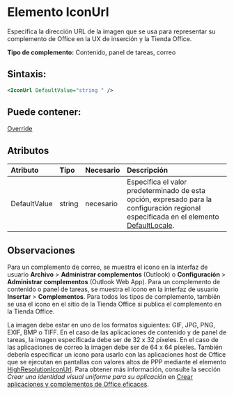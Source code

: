
# Elemento IconUrl
Especifica la dirección URL de la imagen que se usa para representar su complemento de Office en la UX de inserción y la Tienda Office.

 **Tipo de complemento:** Contenido, panel de tareas, correo


## Sintaxis:


```XML
<IconUrl DefaultValue="string " />
```


## Puede contener:

[Override](../../reference/manifest/override.md)


## Atributos



|**Atributo**|**Tipo**|**Necesario**|**Descripción**|
|:-----|:-----|:-----|:-----|
|DefaultValue|string|necesario|Especifica el valor predeterminado de esta opción, expresado para la configuración regional especificada en el elemento [DefaultLocale](../../reference/manifest/defaultlocale.md).|

## Observaciones

Para un complemento de correo, se muestra el icono en la interfaz de usuario **Archivo**  >  **Administrar complementos** (Outlook) o **Configuración**  >  **Administrar complementos** (Outlook Web App). Para un complemento de contenido o panel de tareas, se muestra el icono en la interfaz de usuario **Insertar**  >  **Complementos**. Para todos los tipos de complemento, también se usa el icono en el sitio de la Tienda Office si publica el complemento en la Tienda Office.

La imagen debe estar en uno de los formatos siguientes: GIF, JPG, PNG, EXIF, BMP o TIFF. En el caso de las aplicaciones de contenido y de panel de tareas, la imagen especificada debe ser de 32 x 32 píxeles. En el caso de las aplicaciones de correo la imagen debe ser de 64 x 64 píxeles. También debería especificar un icono para usarlo con las aplicaciones host de Office que se ejecutan en pantallas con valores altos de PPP mediante el elemento [HighResolutionIconUrl](../../reference/manifest/highresolutioniconurl.md). Para obtener más información, consulte la sección _Crear una identidad visual uniforme para su aplicación_ en [Crear aplicaciones y complementos de Office eficaces](http://msdn.microsoft.com/library/c66a6e6b-2e96-458f-8f8c-2a499fe942c9%28Office.15%29.aspx).


